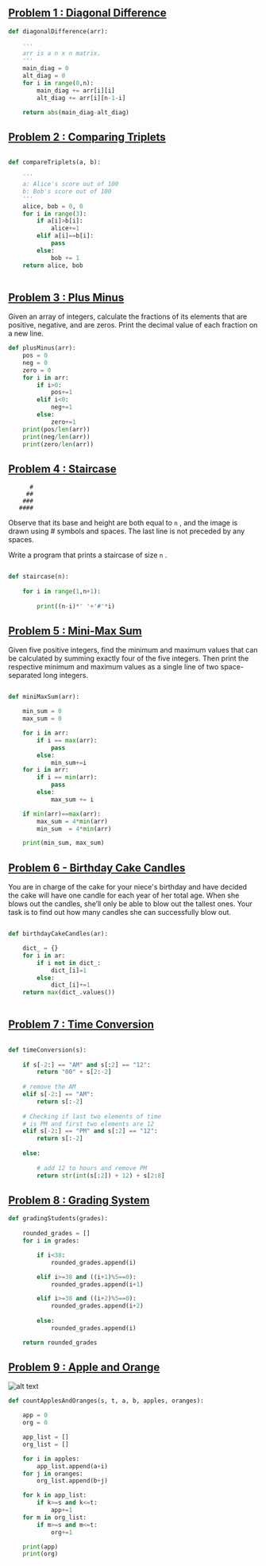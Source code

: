 


## [Problem 1 : Diagonal Difference](https://www.hackerrank.com/challenges/diagonal-difference/problem)
```python
def diagonalDifference(arr):
    
    '''
    arr is a n x n matrix.
    '''
    main_diag = 0
    alt_diag = 0
    for i in range(0,n):
        main_diag += arr[i][i]
        alt_diag += arr[i][n-1-i]

    return abs(main_diag-alt_diag)
  ```


## [Problem 2 : Comparing Triplets](https://www.hackerrank.com/challenges/compare-the-triplets/problem)

```python

def compareTriplets(a, b):

    '''
    a: Alice's score out of 100
    b: Bob's score out of 100
    '''
    alice, bob = 0, 0
    for i in range(3):
        if a[i]>b[i]:
            alice+=1
        elif a[i]==b[i]:
            pass
        else:
            bob += 1
    return alice, bob    
    
  ```
  
  ## [Problem 3 : Plus Minus](https://www.hackerrank.com/challenges/plus-minus/problem)
Given an array of integers, calculate the fractions of its elements that are positive, negative, and are zeros. Print the decimal value of each fraction on a new line.

```python
def plusMinus(arr):
    pos = 0
    neg = 0
    zero = 0
    for i in arr:
        if i>0:
            pos+=1
        elif i<0:
            neg+=1
        else:
            zero+=1
    print(pos/len(arr))
    print(neg/len(arr))
    print(zero/len(arr))   
```


## [Problem 4 : Staircase](https://www.hackerrank.com/challenges/staircase/problem)
 ```   
       #
      ##
     ###
    ####
```
Observe that its base and height are both equal to `n` , and the image is drawn using # symbols and spaces. The last line is not preceded by any spaces.

Write a program that prints a staircase of size `n` .

```python

def staircase(n):
    
    for i in range(1,n+1):
        
        print((n-i)*' '+'#'*i)
```

## [Problem 5 : Mini-Max Sum](https://www.hackerrank.com/challenges/mini-max-sum/problem)

Given five positive integers, find the minimum and maximum values that can be calculated by summing exactly four of the five integers. Then print the respective minimum and maximum values as a single line of two space-separated long integers.

```python

def miniMaxSum(arr):

    min_sum = 0
    max_sum = 0

    for i in arr:
        if i == max(arr):
            pass
        else:
            min_sum+=i
    for i in arr:
        if i == min(arr):
            pass
        else:
            max_sum += i

    if min(arr)==max(arr):
        max_sum = 4*min(arr)
        min_sum  = 4*min(arr)           

    print(min_sum, max_sum)      
```
## [Problem 6 - Birthday Cake Candles](https://www.hackerrank.com/challenges/birthday-cake-candles/problem)

You are in charge of the cake for your niece's birthday and have decided the cake will have one candle for each year of her total age. When she blows out the candles, she’ll only be able to blow out the tallest ones. Your task is to find out how many candles she can successfully blow out.

```python

def birthdayCakeCandles(ar):

    dict_ = {}
    for i in ar:
        if i not in dict_:
            dict_[i]=1
        else:
            dict_[i]+=1
    return max(dict_.values())        
    
```

## [Problem 7 : Time Conversion](https://www.hackerrank.com/challenges/time-conversion/problem)

```python

def timeConversion(s):
    
    if s[-2:] == "AM" and s[:2] == "12": 
        return "00" + s[2:-2] 
          
    # remove the AM     
    elif s[-2:] == "AM": 
        return s[:-2] 
      
    # Checking if last two elements of time 
    # is PM and first two elements are 12    
    elif s[-2:] == "PM" and s[:2] == "12": 
        return s[:-2] 
          
    else: 
          
        # add 12 to hours and remove PM 
        return str(int(s[:2]) + 12) + s[2:8] 
```
## [Problem 8 : Grading System](https://www.hackerrank.com/challenges/grading/problem)

```python
def gradingStudents(grades):
    
    rounded_grades = []
    for i in grades:

        if i<38:
            rounded_grades.append(i)

        elif i>=38 and ((i+1)%5==0):
            rounded_grades.append(i+1)

        elif i>=38 and ((i+2)%5==0):
            rounded_grades.append(i+2)
        
        else:
            rounded_grades.append(i)

    return rounded_grades
```

## [Problem 9 : Apple and Orange](https://www.hackerrank.com/challenges/apple-and-orange/problem)

![alt text](https://s3.amazonaws.com/hr-challenge-images/25220/1474218925-f2a791d52c-Appleandorange2.png)
```python
def countApplesAndOranges(s, t, a, b, apples, oranges):

    app = 0
    org = 0

    app_list = []
    org_list = []

    for i in apples:
        app_list.append(a+i)
    for j in oranges:
        org_list.append(b+j)

    for k in app_list:
        if k>=s and k<=t:
            app+=1
    for m in org_list:
        if m>=s and m<=t:
            org+=1

    print(app)
    print(org) 
```    
